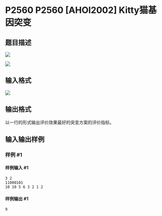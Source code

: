 # P2560 P2560 [AHOI2002] Kitty猫基因突变

## 题目描述

 ![](https://cdn.luogu.com.cn/upload/pic/1682.png) 

![](https://cdn.luogu.com.cn/upload/pic/1683.png)


## 输入格式

![](https://cdn.luogu.com.cn/upload/pic/1684.png)


## 输出格式

以一行的形式输出评价效果最好的突变方案的评价指标。


## 输入输出样例

### 样例 #1

#### 样例输入 #1

```
3 2
11000101
10 10 5 6 3 2 1 2
```

#### 样例输出 #1

```
9
```
